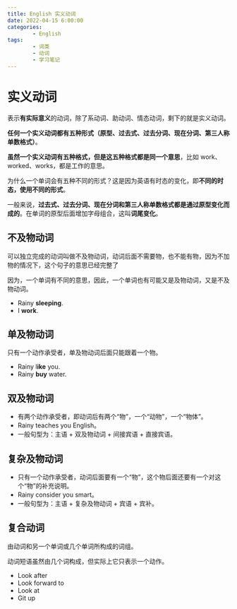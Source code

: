 ```yaml
---
title: English 实义动词
date: 2022-04-15 6:00:00
categories:
        - English
tags:
        - 词类
        - 动词
        - 学习笔记
---
```


# 实义动词

表示**有实际意义**的动词，除了系动词、助动词、情态动词，剩下的就是实义动词。

**任何一个实义动词都有五种形式（原型、过去式、过去分词、现在分词、第三人称单数格式）**。

**虽然一个实义动词有五种格式，但是这五种格式都是同一个意思**，比如 work、worked、works，都是工作的意思。

为什么一个单词会有五种不同的形式？这是因为英语有时态的变化，即**不同的时态，使用不同的形式**。

一般来说，**过去式、过去分词、现在分词和第三人称单数格式都是通过原型变化而成的**。在单词的原型后面增加字母组合，这叫**词尾变化**。

## 不及物动词

可以独立完成的动词叫做不及物动词，动词后面不需要物，也不能有物，因为不加物的情况下，这个句子的意思已经完整了

因为，一个单词有不同的意思，因此，一个单词也有可能又是及物动词，又是不及物动词。

- Rainy **sleeping**.
- I **work**.

## 单及物动词

只有一个动作承受者，单及物动词后面只能跟着一个物。

- Rainy l**ike** you.
- Rainy **buy** water.

## 双及物动词

- 有两个动作承受者，即动词后有两个“物”，一个“动物”，一个“物体”。
- Rainy teaches you English。
- 一般句型为：主语 + 双及物动词 + 间接宾语 + 直接宾语。

## 复杂及物动词

- 只有一个动作承受者，动词后面要有一个“物”，这个物后面还要有一个对这个“物”的补充说明。
- Rainy consider you smart。
- 一般句型为：主语 + 复杂及物动词 + 宾语 + 宾补。

## 复合动词

由动词和另一个单词或几个单词所构成的词组。

动词短语虽然由几个词构成，但实际上它只表示一个动作。

- Look after
- Look forward to
- Look at
- Git up
